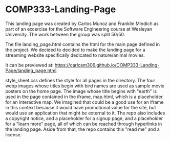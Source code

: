 # COMP333-Landing-Page
This landing page was created by Carlos Munoz and Franklin Mindich as part of an excercise for the Software Engineering course at Wesleyan University. The work between the group was split 50/50. 

The file landing_page.html contains the html for the main page defined in the project. We decided to decided to make the landing page for a streaming website specifically dedicated to nature/animal movies. 

It can be previewed at:
https://carlosm306.github.io/COMP333-Landing-Page/landing_page.html 

style_sheet.css defines the style for all pages in the directory. The four webp images whose titles begin with bird names are used as sample movie posters on the home page. The image whose title begins with "earth" is used in the page contained in the iframe, map.html, which is a placeholder for an interactive map. We imagined that could be a good use for an iframe in this context because it would have promotional value for the site, but would use an application that might be external to it. The repo also includes a copyright notice, and a placeholder for a signup page, and a placeholder for a "learn more" page, all of which can be reached through hyperlinks in the landing page. Aside from that, the repo contains this "read me" and a license. 

